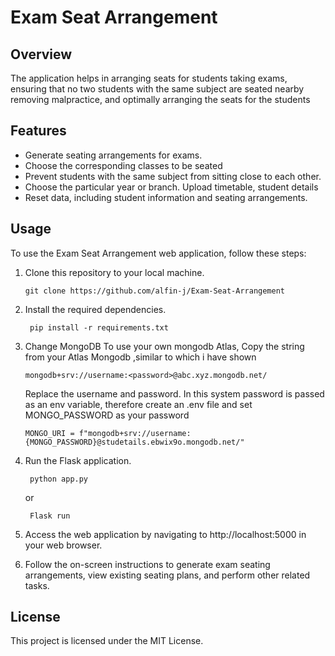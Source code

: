 # Exam Seat Arrangement

## Overview

The application helps in arranging seats for students taking exams, ensuring that no two students with the same subject are seated nearby removing malpractice, and optimally arranging the seats for the students

<!-- You can access the live demo of the application [here](https://exam-seat-arrangement.onrender.com/). -->

## Features

- Generate seating arrangements for exams.
- Choose the corresponding classes to be seated
- Prevent students with the same subject from sitting close to each other.
- Choose the particular year or branch. Upload timetable, student details
- Reset data, including student information and seating arrangements.

## Usage

To use the Exam Seat Arrangement web application, follow these steps:

1. Clone this repository to your local machine.

   ```
   git clone https://github.com/alfin-j/Exam-Seat-Arrangement
   ```

2. Install the required dependencies.
   ```
    pip install -r requirements.txt
   ```
3. Change MongoDB
   To use your own mongodb Atlas, Copy the string from your Atlas Mongodb ,similar to which i have shown
   ```
   mongodb+srv://username:<password>@abc.xyz.mongodb.net/
   ```
   Replace the username and password.
   In this system password is passed as an env variable, therefore create an .env file and set MONGO_PASSWORD as your password
   ```
   MONGO_URI = f"mongodb+srv://username:{MONGO_PASSWORD}@studetails.ebwix9o.mongodb.net/"
   ```
4. Run the Flask application.
   ```
    python app.py
   ```
   or
   ```
    Flask run
   ```
5. Access the web application by navigating to http://localhost:5000 in your web browser.
6. Follow the on-screen instructions to generate exam seating arrangements, view existing seating plans, and perform other related tasks.

## License

This project is licensed under the MIT License.
